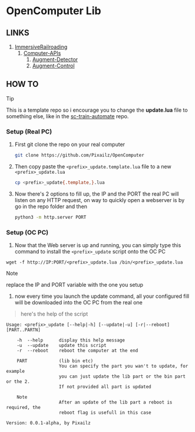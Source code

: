 # OpenComputer Lib

## LINKS

1. [ImmersiveRailroading](https://github.com/TeamOpenIndustry/ImmersiveRailroading/wiki/Augment-Detector)
	1. [Computer-APIs](https://github.com/TeamOpenIndustry/ImmersiveRailroading/wiki/Computer-APIs)
		1. [Augment-Detector](https://github.com/TeamOpenIndustry/ImmersiveRailroading/wiki/Augment-Detector)
		1. [Augment-Control](https://github.com/TeamOpenIndustry/ImmersiveRailroading/wiki/Augment-Control)

## HOW TO

> [!TIP]
> This is a template repo so i encourage you to change the **update.lua** file
> to something else, like in the [sc-train-automate](https://github.com/ApelSoftCorp/sc-train-automat)
> repo.

### Setup (Real PC)

1. First git clone the repo on your real computer
	```bash
	git clone https://github.com/Pixailz/OpenComputer
	```

1. Then copy paste the `<prefix>_update.template.lua` file to a new `<prefix>_update.lua`
	```bash
	cp <prefix>_update{.template,}.lua
	```

1. Now there's 2 options to fill up, the IP and the PORT the real PC will listen
on any HTTP request, on way to quickly open a webserver is by go in the repo
folder and then
	```bash
	python3 -m http.server PORT
	```

### Setup (OC PC)

1. Now that the Web server is up and running, you can simply type this command to
install the `<prefix>_update` script onto the OC PC

```OC
wget -f http://IP:PORT/<prefix>_update.lua /bin/<prefix>_update.lua
```
> [!NOTE]
> replace the IP and PORT variable with the one you setup

1. now every time you launch the update command, all your configured fill will
be downloaded into the OC PC from the real one

> here's the help of the script
```
Usage: <prefix>_update [--help|-h] [--update|-u] [-r|--reboot] [PART..PARTN]

    -h  --help      display this help message
    -u  --update    update this script
    -r  --reboot    reboot the computer at the end

    PART            (lib bin etc)
                    You can specify the part you wan't to update, for example
                    you can just update the lib part or the bin part or the 2.
                    If not provided all part is updated

    Note
                    After an update of the lib part a reboot is required, the
                    reboot flag is usefull in this case

Version: 0.0.1-alpha, by Pixailz
```
